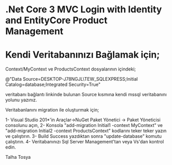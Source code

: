 # .Net Core 3 MVC Login with Identity and EntityCore Product Management

# Kendi Veritabanınızı Bağlamak için;

Context/MyContext ve ProductsContext dosyalarının içindeki;

@"Data Source=DESKTOP-J78NGJL\TEW_SQLEXPRESS;Initial Catalog=database;Integrated Security=True" 

veritabanı bağlantı linkinde bulunan Source kısmına kendi mssql veritabanını yolunu yazınız.

Veritabanlanını migration ile oluşturmak için;

1- Visual Studio 201*'in Araçlar->NuGet Paket Yönetici -> Paket Yöneticisi consolunu açın,
2- Konsola "add-migration Initial1 -context MyContext" ve "add-migration Initial2 -context ProductsContext" kodlarını teker teker yazın ve çalıştırın.
3- Build Success yazdıktan sonra "update-database" komutu çalıştırın. 
4- Veritabanınızı Sql Server Management'tan veya Vs'dan kontrol edin. 


Talha Tosya
